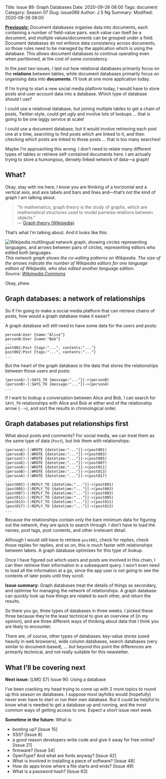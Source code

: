 Title: Issue 89: Graph Databases
Date: 2020-09-26 08:00
Tags: document
Category: Season 07
Slug: issue089
Author: J S Ng
Summary: 
Modified: 2020-09-26 08:00

[**Previously:**](https://buttondown.email/laymansguide/archive/) Document databases organise data into documents, each containing a number of field-value pairs. each value can itself be a document, and multiple values/documents can be grouped under a field. Document databases do not enforce data consistency across documents, so those rules need to be managed by the application which is using the database. This allows document databases to continue operating even when partitioned, at the cost of some consistency.

In the past two issues, I laid out how relational databases primarily focus on the **relations** between tables, while document databases primarily focus on organising data into **documents**. I’ll look at one more application today.

If I’m trying to start a new social media platform today, I would have to store posts and user account data into a database. Which type of database should I use?

I could use a relational database, but joining multiple tables to get a chain of posts, Twitter-style, could get ugly and involve lots of lookups … that is going to be one laggy service at scale!

I could use a document database, but it would involve retrieving each post one at a time, searching to find posts which are linked to it, and then checking which posts are linked to those posts … that is too many searches!

Maybe I’m approaching this wrong. I don’t need to relate many different types of tables or retrieve self-contained documents here. I am actually trying to store a humongous, densely linked network of data—a graph!

## What?

Okay, stay with me here, I know you are thinking of a horizontal and a vertical axis, and axis labels and bars and lines and—that’s not the kind of graph I am talking about.

> “In mathematics, graph theory is the study of graphs, which are mathematical structures used to model pairwise relations between objects.”  
> — [Graph theory (Wikipedia)](https://en.wikipedia.org/wiki/Graph_theory)

That’s what I’m talking about. And it looks like this:

![Wikipedia multilingual network graph, showing circles representing languages, and arrows between pairs of circles, representing editors who edited both languages.]({attach}/season07/issue089/issue089_01.png)  
*This network graph shows the co-editing patterns on Wikipedia. The size of the arrows indicate the number of Wikipedia editors for one language edition of Wikipedia, who also edited another language edition.<br />Source: [Wikimedia Commons](https://en.wikipedia.org/wiki/File:Wikipedia_multilingual_network_graph_July_2013.svg)*    

Okay, phew.

## Graph databases: a network of relationships

So if I’m going to make a social media platform that can retrieve chains of posts, how would a graph database make it easier?

A graph database will still need to have some data for the users and posts:

```
personA:User {name:"Alice"}
personB:User {name:"Bob"}
...
post001:Post {tags:"...", contents:"..."}
post002:Post {tags:"...", contents:"..."}
...
```

But the heart of the graph database is the data that stores the relationships between those users and posts:

```
(personA)-[:SAYS_TO {message:"..."}]->(personB)
(personB)-[:SAYS_TO {message:"..."}]->(personA)
...
```

If I want to lookup a conversation between Alice and Bob, I can search for `SAYS_TO` relationships with Alice and Bob at either end of the relationship arrow (`-->`), and sort the results in chronological order.

## Graph databases put relationships first

What about posts and comments? For social media, we can treat them as the same type of data (`Post`), but link them with relationships:

```
(personA)-[:WROTE {datetime:"..."}]->(post001)
(personB)-[:WROTE {datetime:"..."}]->(post003)
(personC)-[:WROTE {datetime:"..."}]->(post005)
(personD)-[:WROTE {datetime:"..."}]->(post007)
(personA)-[:WROTE {datetime:"..."}]->(post011)
(personB)-[:WROTE {datetime:"..."}]->(post013)
(personA)-[:WROTE {datetime:"..."}]->(post017)
...
(post003)-[:REPLY_TO {datetime:"..."}]->(post001)
(post005)-[:REPLY_TO {datetime:"..."}]->(post003)
(post007)-[:REPLY_TO {datetime:"..."}]->(post003)
(post011)-[:REPLY_TO {datetime:"..."}]->(post005)
(post013)-[:REPLY_TO {datetime:"..."}]->(post011)
(post017)-[:REPLY_TO {datetime:"..."}]->(post013)
...
```

Because the relationships contain only the bare minimum data for figuring out the network, they are quick to search through. I don’t have to load the names, post tags, post contents, and other irrelevant detail.

Although I would still have to retrieve `post001`, check for replies, check those replies for replies, and so on, this is much faster with relationships between labels. A graph database optimises for this type of lookup.

Once I have figured out which users and posts are involved in this chain, I can then retrieve their information in a subsequent query. I won’t even need to load all the information at a go, since the app user is not going to see the contents of later posts until they scroll.

**Issue summary:** Graph databases treat the details of things as secondary, and optimise for managing the network of relationships. A graph database can quickly look up how things are related to each other, and return the results.

So there you go, three types of databases in three weeks. I picked these three because they’re the least technical to give an overview of (in my opinion), and are three different ways of thinking about data that I think you are likely to encounter.

There are, of course, other types of databases: key-value stores (used heavily in web browsers), wide column databases, search databases (very similar to document-based), … but beyond this point the differences are primarily technical, and not really suitable for this newsletter.

## What I’ll be covering next

**Next issue:** [LMG S7] Issue 90: Using a database

I’ve been cracking my head trying to come up with 2 more topics to round up this season on databases. I suppose most layfolks would (hopefully) never ever have to start or run their own database. But it could be helpful to know what is needed to get a database up and running, and the most common ways of getting access to one. Expect a short issue next week.

**Sometime in the future:** What is:

- booting up? [Issue 15]
- XSS? [Issue 8]
- a good reason developers write code and give it away for free online? [Issue 21]
- firmware? [Issue 34]
- OpenType? And what are fonts anyway? [Issue 42]
- What is involved in installing a piece of software? [Issue 48]
- How do apps know where a file starts and ends? [Issue 49]
- What is a password hash? [Issue 63]
